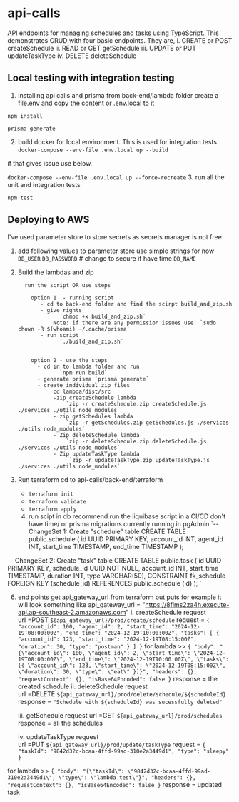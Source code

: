 # api-calls

API endpoints for managing schedules and tasks using TypeScript.
This demonstrates CRUD with four basic endpoints. They are,
i.   CREATE or POST createSchedule
ii.  READ or GET getSchedule
iii. UPDATE or PUT updateTaskType
iv.  DELETE deleteSchedule

## Local testing with integration testing

1. installing api calls and prisma
   from back-end/lambda folder
   create a file.env and copy the content or .env.local to it

`npm install`

`prisma generate`

2. build docker for local environment. This is used for integration tests. 
`docker-compose --env-file .env.local up --build`

if that gives issue use below,

`docker-compose --env-file .env.local up --force-recreate`
3. run all the unit and integration tests

`npm test`

## Deploying to AWS

I've used parameter store to store secrets as secrets manager is not free

1. add following values to parameter store
   use simple strings for now
   `DB_USER`
   `DB_PASSWORD` # change to secure if have time
   `DB_NAME`

2. Build the lambdas and zip 

         run the script OR use steps

           option 1  - running script 
              - cd to back-end folder and find the scirpt build_and_zip.sh
              - give rights 
                    `chmod +x build_and_zip.sh`
                  Note: if there are any permission issues use  `sudo chown -R $(whoami) ~/.cache/prisma`
              - run script 
                    `./build_and_zip.sh`


           option 2 - use the steps 
             - cd in to lambda folder and run
                    `npm run build`
             - generate prisma `prisma generate`
             - create individual zip files
                  cd lambda/dist/src
                  -zip createSchedule lambda
                      `zip -r createSchedule.zip createSchedule.js ./services ./utils node_modules`
                  - zip getSchedules lambda
                      `zip -r getSchedules.zip getSchedules.js ./services ./utils node_modules`
                  - Zip deleteSchedule lambda
                      `zip -r deleteSchedule.zip deleteSchedule.js ./services ./utils node_modules`
                  - Zip updateTaskType lambda
                       `zip -r updateTaskType.zip updateTaskType.js ./services ./utils node_modules`


3. Run terraform
   cd to api-calls/back-end/terraform

   - `terraform init`
   - `terraform validate`
   - `terraform apply`

   4. run scipt in db
      recommend run the liquibase script in a CI/CD don't have time/ or prisma migrations
      currently running in pgAdmin
      `-- ChangeSet 1: Create "schedule" table
      CREATE TABLE public.schedule (
      id UUID PRIMARY KEY,
      account_id INT,
      agent_id INT,
      start_time TIMESTAMP,
      end_time TIMESTAMP
      );

-- ChangeSet 2: Create "task" table
CREATE TABLE public.task (
id UUID PRIMARY KEY,
schedule_id UUID NOT NULL,
account_id INT,
start_time TIMESTAMP,
duration INT,
type VARCHAR(50),
CONSTRAINT fk_schedule FOREIGN KEY (schedule_id) REFERENCES public.schedule (id)
);
`

6. end points 
  get api_gateway_url from terraform out puts
for example it will look something like api_gateway_url = "https://8flms2za4h.execute-api.ap-southeast-2.amazonaws.com"
   i. createSchedule request  
   url =POST `${api_gateway_url}/prod/create/schedule`
   request = 
            `{
               "account_id": 100,
               "agent_id": 2,
               "start_time": "2024-12-19T08:00:00Z",
               "end_time": "2024-12-19T10:00:00Z",
               "tasks": [
               {
               "account_id": 123,
               "start_time": "2024-12-19T08:15:00Z",
               "duration": 30,
               "type": "postman"
               }
               ]
               }`
   for lambda >> 
           `{
             "body": "{\"account_id\": 100, \"agent_id\": 2, \"start_time\": \"2024-12-19T08:00:00Z\", \"end_time\": \"2024-12-19T10:00:00Z\", \"tasks\": [{ \"account_id\": 123, \"start_time\": \"2024-12-19T08:15:00Z\", \"duration\": 30, \"type\": \"eat\" }]}",
             "headers": {},
             "requestContext": {},
             "isBase64Encoded": false
           }`
   response = the created schedule
   ii. deleteSchedule request  
   url =DELETE `${api_gateway_url}/prod/delete/schedule/${scheduleId}`
   response = `"Schedule with ${scheduleId} was sucessfully deleted"`

   
   iii. getSchedule request
   url =GET `${api_gateway_url}/prod/schedules`
   response = all the schedules

   iv. updateTaskType request  
   url =PUT `${api_gateway_url}/prod/update/taskType`
   request = 
         `{
         "taskId": "9842d32c-bcaa-4ffd-99ad-310e2a3449d1",
         "type": "sleepy"
         }`

for lambda >>
`{
             "body": "{\"taskId\": \"9842d32c-bcaa-4ffd-99ad-310e2a3449d1\", \"type\": \"lambda test\"}",
             "headers": {},
             "requestContext": {},
             "isBase64Encoded": false
           }`
   response = updated task 